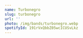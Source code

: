 ```yaml
---
name: Turbonegro
slug: turbonegro
url: ''
photo: /img/bands/turbonegro.webp
spotifyId: 191rVxQbbZ05wcICUSvLkz
---
```

